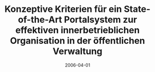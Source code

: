 ---
abstract: ''
authors:
- Gerald Fischer
- Thomas Grechenig
- F. Maierhofer
date: '2006-04-01'
featured: false
publication_types:
- '0'
publishDate: '2006-04-01'
title: Konzeptive Kriterien für ein State-of-the-Art Portalsystem zur effektiven innerbetrieblichen
  Organisation in der öffentlichen Verwaltung
url_pdf: ''
---